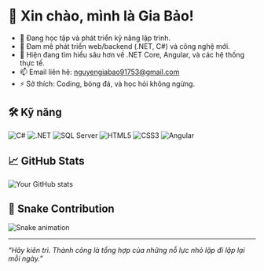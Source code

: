 # 👋 Xin chào, mình là Gia Bảo!

- 🎯 Đang học tập và phát triển kỹ năng lập trình.
- 🚀 Đam mê phát triển web/backend (.NET, C#) và công nghệ mới.
- 🌱 Hiện đang tìm hiểu sâu hơn về .NET Core, Angular, và các hệ thống thực tế.
- 📫 Email liên hệ: nguyengiabao91753@gmail.com
- ⚡ Sở thích: Coding, bóng đá, và học hỏi không ngừng.

## 🛠️ Kỹ năng

![C#](https://img.shields.io/badge/C%23-239120?style=for-the-badge&logo=c-sharp&logoColor=white)
![.NET](https://img.shields.io/badge/.NET-512BD4?style=for-the-badge&logo=dotnet&logoColor=white)
![SQL Server](https://img.shields.io/badge/SQL%20Server-CC2927?style=for-the-badge&logo=microsoft-sql-server&logoColor=white)
![HTML5](https://img.shields.io/badge/HTML5-E34F26?style=for-the-badge&logo=html5&logoColor=white)
![CSS3](https://img.shields.io/badge/CSS3-1572B6?style=for-the-badge&logo=css3&logoColor=white)
![Angular](https://img.shields.io/badge/Angular-DD0031?style=for-the-badge&logo=angular&logoColor=white)

## 📈 GitHub Stats

![Your GitHub stats](https://github-readme-stats.vercel.app/api?username=nguyengiabao91753&show_icons=true&theme=radical)

## 🐍 Snake Contribution

![Snake animation](https://github.com/nguyengiabao91753/nguyengiabao91753/blob/output/github-contribution-grid-snake.svg)

---

_“Hãy kiên trì. Thành công là tổng hợp của những nỗ lực nhỏ lặp đi lặp lại mỗi ngày.”_
